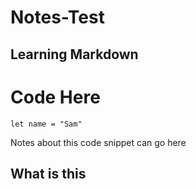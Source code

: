 # Notes-Test
## Learning Markdown

# Code Here

`let name = "Sam"`

Notes about this code snippet can go here

What is this
--

